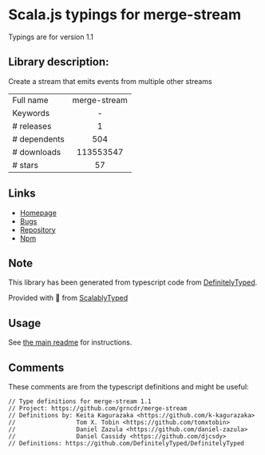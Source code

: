 
# Scala.js typings for merge-stream

Typings are for version 1.1

## Library description:
Create a stream that emits events from multiple other streams

|                    |                 |
| ------------------ | :-------------: |
| Full name          | merge-stream |
| Keywords           | - |
| # releases         | 1 |
| # dependents       | 504 |
| # downloads        | 113553547 |
| # stars            | 57 |

## Links
- [Homepage](https://github.com/grncdr/merge-stream#readme)
- [Bugs](https://github.com/grncdr/merge-stream/issues)
- [Repository](https://github.com/grncdr/merge-stream)
- [Npm](https://www.npmjs.com/package/merge-stream)
    


## Note
This library has been generated from typescript code from [DefinitelyTyped](https://definitelytyped.org).

Provided with :purple_heart: from [ScalablyTyped](https://github.com/oyvindberg/ScalablyTyped)

## Usage
See [the main readme](../../readme.md) for instructions.

## Comments

These comments are from the typescript definitions and might be useful:
```
// Type definitions for merge-stream 1.1
// Project: https://github.com/grncdr/merge-stream
// Definitions by: Keita Kagurazaka <https://github.com/k-kagurazaka>
//                 Tom X. Tobin <https://github.com/tomxtobin>
//                 Daniel Zazula <https://github.com/daniel-zazula>
//                 Daniel Cassidy <https://github.com/djcsdy>
// Definitions: https://github.com/DefinitelyTyped/DefinitelyTyped

```

